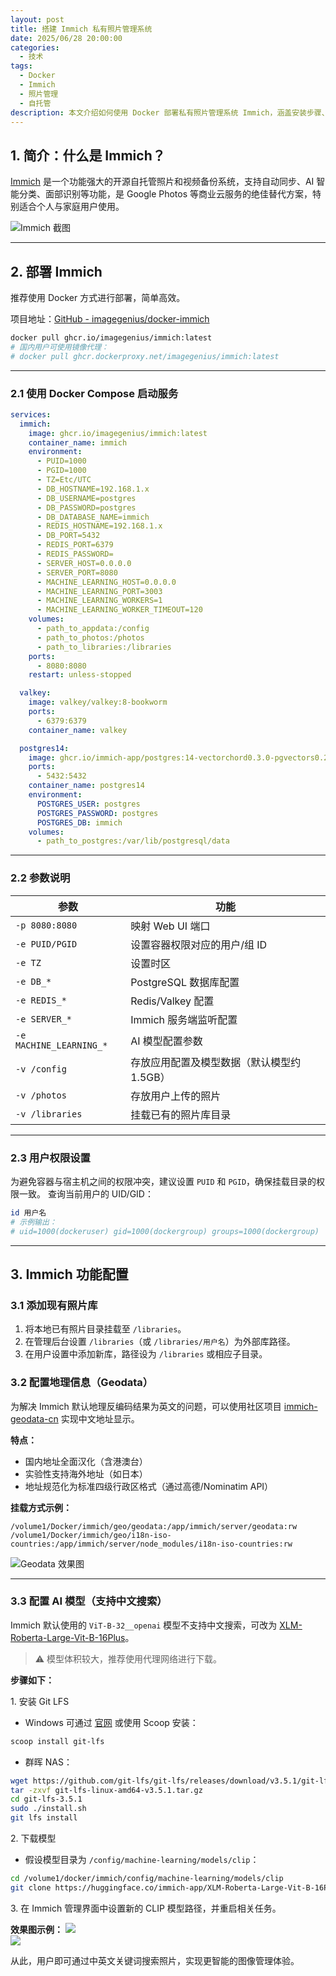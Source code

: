 ```yaml
---
layout: post
title: 搭建 Immich 私有照片管理系统
date: 2025/06/28 20:00:00
categories:
  - 技术
tags:
  - Docker
  - Immich
  - 照片管理
  - 自托管
description: 本文介绍如何使用 Docker 部署私有照片管理系统 Immich，涵盖安装步骤、配置参数、权限设置及 AI 模型优化等关键内容，帮助用户搭建高效、智能的自托管照片管理解决方案。
---
```


## 1. 简介：什么是 Immich？

[Immich](https://github.com/immich-app/immich) 是一个功能强大的开源自托管照片和视频备份系统，支持自动同步、AI 智能分类、面部识别等功能，是 Google Photos 等商业云服务的绝佳替代方案，特别适合个人与家庭用户使用。

![Immich 截图](https://pics.naaln.com/2025-06-27-b8d697bbfa7a46a7853d5cea0eba6308.png-basicBlog)

---

## 2. 部署 Immich

推荐使用 Docker 方式进行部署，简单高效。

项目地址：[GitHub - imagegenius/docker-immich](https://github.com/imagegenius/docker-immich/)

```bash
docker pull ghcr.io/imagegenius/immich:latest
# 国内用户可使用镜像代理：
# docker pull ghcr.dockerproxy.net/imagegenius/immich:latest
```

---

### 2.1 使用 Docker Compose 启动服务

```yaml
services:
  immich:
    image: ghcr.io/imagegenius/immich:latest
    container_name: immich
    environment:
      - PUID=1000
      - PGID=1000
      - TZ=Etc/UTC
      - DB_HOSTNAME=192.168.1.x
      - DB_USERNAME=postgres
      - DB_PASSWORD=postgres
      - DB_DATABASE_NAME=immich
      - REDIS_HOSTNAME=192.168.1.x
      - DB_PORT=5432
      - REDIS_PORT=6379
      - REDIS_PASSWORD=
      - SERVER_HOST=0.0.0.0
      - SERVER_PORT=8080
      - MACHINE_LEARNING_HOST=0.0.0.0
      - MACHINE_LEARNING_PORT=3003
      - MACHINE_LEARNING_WORKERS=1
      - MACHINE_LEARNING_WORKER_TIMEOUT=120
    volumes:
      - path_to_appdata:/config
      - path_to_photos:/photos
      - path_to_libraries:/libraries
    ports:
      - 8080:8080
    restart: unless-stopped

  valkey:
    image: valkey/valkey:8-bookworm
    ports:
      - 6379:6379
    container_name: valkey

  postgres14:
    image: ghcr.io/immich-app/postgres:14-vectorchord0.3.0-pgvectors0.2.0
    ports:
      - 5432:5432
    container_name: postgres14
    environment:
      POSTGRES_USER: postgres
      POSTGRES_PASSWORD: postgres
      POSTGRES_DB: immich
    volumes:
      - path_to_postgres:/var/lib/postgresql/data
```

---

### 2.2 参数说明

|参数|功能|
|---|---|
|`-p 8080:8080`|映射 Web UI 端口|
|`-e PUID/PGID`|设置容器权限对应的用户/组 ID|
|`-e TZ`|设置时区|
|`-e DB_*`|PostgreSQL 数据库配置|
|`-e REDIS_*`|Redis/Valkey 配置|
|`-e SERVER_*`|Immich 服务端监听配置|
|`-e MACHINE_LEARNING_*`|AI 模型配置参数|
|`-v /config`|存放应用配置及模型数据（默认模型约 1.5GB）|
|`-v /photos`|存放用户上传的照片|
|`-v /libraries`|挂载已有的照片库目录|

---

### 2.3 用户权限设置

为避免容器与宿主机之间的权限冲突，建议设置 `PUID` 和 `PGID`，确保挂载目录的权限一致。
查询当前用户的 UID/GID：

```bash
id 用户名
# 示例输出：
# uid=1000(dockeruser) gid=1000(dockergroup) groups=1000(dockergroup)
```

---

## 3. Immich 功能配置

### 3.1 添加现有照片库

1. 将本地已有照片目录挂载至 `/libraries`。
2. 在管理后台设置 `/libraries`（或 `/libraries/用户名`）为外部库路径。
3. 在用户设置中添加新库，路径设为 `/libraries` 或相应子目录。

### 3.2 配置地理信息（Geodata）

为解决 Immich 默认地理反编码结果为英文的问题，可以使用社区项目 [immich-geodata-cn](https://github.com/ZingLix/immich-geodata-cn) 实现中文地址显示。

**特点：**
- 国内地址全面汉化（含港澳台）
- 实验性支持海外地址（如日本）
- 地址规范化为标准四级行政区格式（通过高德/Nominatim API）

**挂载方式示例：**

```
/volume1/Docker/immich/geo/geodata:/app/immich/server/geodata:rw  
/volume1/Docker/immich/geo/i18n-iso-countries:/app/immich/server/node_modules/i18n-iso-countries:rw  
```

![Geodata 效果图](https://pics.naaln.com/2025-06-28-2de4d95963874fc2a9f9bc28378d22fe.png-basicBlog)

---

### 3.3 配置 AI 模型（支持中文搜索）

Immich 默认使用的 `ViT-B-32__openai` 模型不支持中文搜索，可改为 [XLM-Roberta-Large-Vit-B-16Plus](https://huggingface.co/immich-app/XLM-Roberta-Large-Vit-B-16Plus)。

> ⚠️ 模型体积较大，推荐使用代理网络进行下载。

**步骤如下：**

1\. 安装 Git LFS
- Windows 可通过 [官网](https://git-lfs.com/) 或使用 Scoop 安装：

```bash
scoop install git-lfs
```

- 群晖 NAS：

```bash
wget https://github.com/git-lfs/git-lfs/releases/download/v3.5.1/git-lfs-linux-amd64-v3.5.1.tar.gz
tar -zxvf git-lfs-linux-amd64-v3.5.1.tar.gz
cd git-lfs-3.5.1
sudo ./install.sh
git lfs install
```

2\. 下载模型  
- 假设模型目录为 `/config/machine-learning/models/clip`：

```bash
cd /volume1/docker/immich/config/machine-learning/models/clip
git clone https://huggingface.co/immich-app/XLM-Roberta-Large-Vit-B-16Plus
```

3\. 在 Immich 管理界面中设置新的 CLIP 模型路径，并重启相关任务。

**效果图示例：**
[![](https://pics.naaln.com/2025-06-28-91b92c25b20440d6b84b1e9a32252fac.webp-basicBlog)](https://static.himiku.com/2025/06/11/6848eb2b5c228.webp#vwid=2104&vhei=1587)  
[![](https://pics.naaln.com/2025-06-28-f25f21e54938434cb7def0693292645d.webp-basicBlog)](https://static.himiku.com/2025/06/11/6848eb301a687.webp#vwid=2078&vhei=1275)

从此，用户即可通过中英文关键词搜索照片，实现更智能的图像管理体验。

